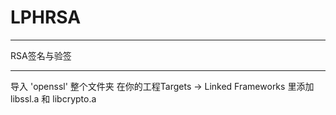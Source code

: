 # LPHRSA
-----
RSA签名与验签

----
导入 'openssl' 整个文件夹
在你的工程Targets -> Linked Frameworks 里添加 libssl.a 和 libcrypto.a
